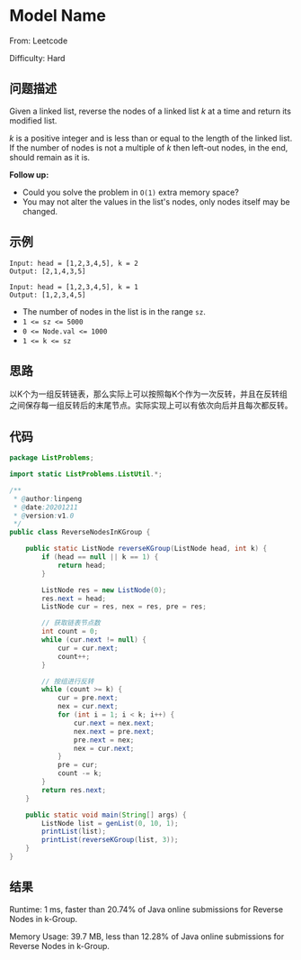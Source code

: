# Model Name

From: Leetcode

Difficulty: Hard



## 问题描述

Given a linked list, reverse the nodes of a linked list *k* at a time and return its modified list.

*k* is a positive integer and is less than or equal to the length of the linked list. If the number of nodes is not a multiple of *k* then left-out nodes, in the end, should remain as it is.

**Follow up:**

- Could you solve the problem in `O(1)` extra memory space?
- You may not alter the values in the list's nodes, only nodes itself may be changed.



## 示例

```
Input: head = [1,2,3,4,5], k = 2
Output: [2,1,4,3,5]
```

```
Input: head = [1,2,3,4,5], k = 1
Output: [1,2,3,4,5]
```

- The number of nodes in the list is in the range `sz`.
- `1 <= sz <= 5000`
- `0 <= Node.val <= 1000`
- `1 <= k <= sz`



## 思路

​	以K个为一组反转链表，那么实际上可以按照每K个作为一次反转，并且在反转组之间保存每一组反转后的末尾节点。实际实现上可以有依次向后并且每次都反转。 



## 代码

```java
package ListProblems;

import static ListProblems.ListUtil.*;

/**
 * @author:linpeng
 * @date:20201211
 * @version:v1.0
 */
public class ReverseNodesInKGroup {

    public static ListNode reverseKGroup(ListNode head, int k) {
        if (head == null || k == 1) {
            return head;
        }

        ListNode res = new ListNode(0);
        res.next = head;
        ListNode cur = res, nex = res, pre = res;

        // 获取链表节点数
        int count = 0;
        while (cur.next != null) {
            cur = cur.next;
            count++;
        }

        // 按组进行反转
        while (count >= k) {
            cur = pre.next;
            nex = cur.next;
            for (int i = 1; i < k; i++) {
                cur.next = nex.next;
                nex.next = pre.next;
                pre.next = nex;
                nex = cur.next;
            }
            pre = cur;
            count -= k;
        }
        return res.next;
    }

    public static void main(String[] args) {
        ListNode list = genList(0, 10, 1);
        printList(list);
        printList(reverseKGroup(list, 3));
    }
}
```



## 结果

Runtime: 1 ms, faster than 20.74% of Java online submissions for Reverse Nodes in k-Group.

Memory Usage: 39.7 MB, less than 12.28% of Java online submissions for Reverse Nodes in k-Group.